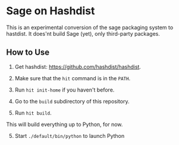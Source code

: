 Sage on Hashdist
================

This is an experimental conversion of the sage packaging system to
hastdist. It does'nt build Sage (yet), only third-party packages.

How to Use
----------

1. Get hashdist: https://github.com/hashdist/hashdist.

2. Make sure that the `hit` command is in the `PATH`.

3. Run `hit init-home` if you haven't before.

3. Go to the `build` subdirectory of this repository.

4. Run `hit build`.

This will build everything up to Python, for now.

5. Start `./default/bin/python` to launch Python
